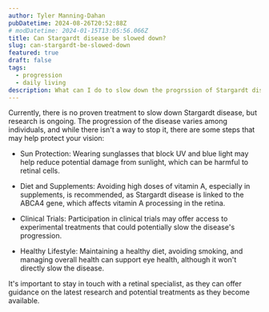 ```yaml
---
author: Tyler Manning-Dahan
pubDatetime: 2024-08-26T20:52:88Z
# modDatetime: 2024-01-15T13:05:56.066Z
title: Can Stargardt disease be slowed down?
slug: can-stargardt-be-slowed-down
featured: true
draft: false
tags:
  - progression
  - daily living
description: What can I do to slow down the progrssion of Stargardt disease?
---
```


Currently, there is no proven treatment to slow down Stargardt disease, but research is ongoing. The progression of the disease varies among individuals, and while there isn't a way to stop it, there are some steps that may help protect your vision:

- Sun Protection: Wearing sunglasses that block UV and blue light may help reduce potential damage from sunlight, which can be harmful to retinal cells.

- Diet and Supplements: Avoiding high doses of vitamin A, especially in supplements, is recommended, as Stargardt disease is linked to the ABCA4 gene, which affects vitamin A processing in the retina.

- Clinical Trials: Participation in clinical trials may offer access to experimental treatments that could potentially slow the disease's progression.

- Healthy Lifestyle: Maintaining a healthy diet, avoiding smoking, and managing overall health can support eye health, although it won't directly slow the disease.

It's important to stay in touch with a retinal specialist, as they can offer guidance on the latest research and potential treatments as they become available.

